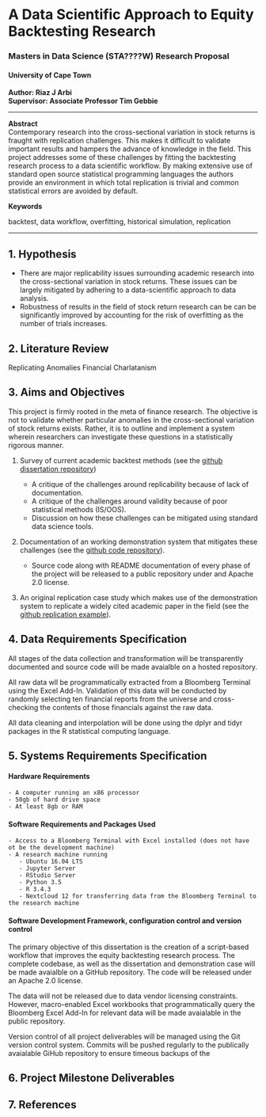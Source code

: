 # A Data Scientific Approach to Equity Backtesting Research


### Masters in Data Science (STA????W) Research Proposal
#### University of Cape Town

__Author: Riaz J Arbi__  
__Supervisor: Associate Professor Tim Gebbie__  

---

__Abstract__  
Contemporary research into the cross-sectional variation in stock returns is fraught with replication challenges. This makes it difficult to validate important results and hampers the advance of knowledge in the field. This project addresses some of these challenges by fitting the backtesting research process to a data scientific workflow. By making extensive use of standard open source statistical programming languages the authors provide an environment in which total replication is trivial and common statistical errors are avoided by default.

__Keywords__  

backtest, data workflow, overfitting, historical simulation, replication

---

## 1. Hypothesis

- There are major replicability issues surrounding academic research into the cross-sectional variation in stock returns. These issues can be largely mitigated by adhering to a data-scientific approach to data analysis.
- Robustness of results in the field of stock return research can be can be significantly improved by accounting for the risk of overfitting as the number of trials increases.

## 2. Literature Review

Replicating Anomalies
Financial Charlatanism


## 3. Aims and Objectives

This project is firmly rooted in the meta of finance research. The objective is not to validate whether particular anomalies in the cross-sectional variation of stock returns exists. Rather, it is to outline and implement a system wherein researchers can investigate these questions in a statistically rigorous manner.

1. Survey of current academic backtest methods (see the [github dissertation repository](https://github.com/riazarbi/dissertation/dissertation.pdf))
   - A critique of the challenges around replicability because of lack of documentation.  
   - A critique of the challenges around validity because of poor statistical methods (IS/OOS).
   - Discussion on how these challenges can be mitigated using standard data science tools.

2. Documentation of an working demonstration system that mitigates these challenges (see the [github code repository](https://github.com/riazarbi/backtest_workflow)).
   - Source code along with README documentation of every phase of the project will be released to a public repository under and Apache 2.0 license.

3. An original replication case study which makes use of the demonstration system to replicate a widely cited academic paper in the field (see the [github replication example](https://github.com/riazarbi/backtest_workflow/4_backtests/example)).

## 4. Data Requirements Specification

All stages of the data collection and transformation will be transparently documented and source code will be made avaialble on a hosted repository.

All raw data wll be programmatically extracted from a Bloomberg Terminal using the Excel Add-In. Validation of this data will be conducted by randomly selecting ten financial reports from the universe and cross-checking the contents of those financials against the raw data.

All data cleaning and interpolation will be done using the dplyr and tidyr packages in the R statistical computing language. 

## 5. Systems Requirements Specification

#### Hardware Requirements  
    - A computer running an x86 processor
    - 50gb of hard drive space
    - At least 8gb or RAM

#### Software Requirements and Packages Used
    - Access to a Bloomberg Terminal with Excel installed (does not have ot be the development machine)
    - A research machine running
       - Ubuntu 16.04 LTS
       - Jupyter Server
       - RStudio Server
       - Python 3.5
       - R 3.4.3
       - Nextcloud 12 for transferring data from the Bloomberg Terminal to the research machine
       
#### Software Development Framework, configuration control and version control  
The primary objective of this dissertation is the creation of a script-based workflow that improves the equity backtesting research process. The complete codebase, as well as the dissertation and demonstration case will be made avaialble on a GitHub repository. The code will be released under an Apache 2.0 license.

The data will not be released due to data vendor licensing constraints. However, macro-enabled Excel workbooks that programmatically query the Bloomberg Excel Add-In for relevant data will be made avaialable in the public repository.

Version control of all project deliverables will be managed using the Git version control system. Commits will be pushed regularly to the publically avaialable GiHub repository to ensure timeous backups of the 


## 6. Project Milestone Deliverables



## 7. References
 
